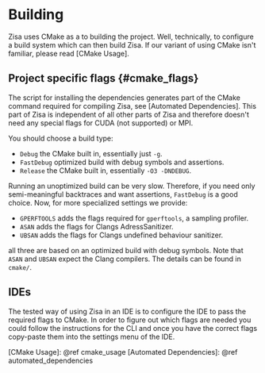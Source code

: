 # Building
Zisa uses CMake as a to building the project. Well, technically, to configure a
build system which can then build Zisa. If our variant of using CMake isn't
familiar, please read [CMake Usage].

## Project specific flags                                         {#cmake_flags}
The script for installing the dependencies generates part of the CMake command
required for compiling Zisa, see [Automated Dependencies]. This part of Zisa is independent of all other parts of Zisa
and therefore doesn't need any special flags for CUDA (not supported) or MPI.

You should choose a build type:

  * `Debug` the CMake built in, essentially just `-g`.
  * `FastDebug` optimized build with debug symbols and assertions.
  * `Release` the CMake built in, essentially `-O3 -DNDEBUG`.

Running an unoptimized build can be very slow. Therefore, if you need only
semi-meaningful backtraces and want assertions, `FastDebug` is a good
choice. Now, for more specialized settings we provide:

  * `GPERFTOOLS` adds the flags required for `gperftools`, a sampling profiler.
  * `ASAN` adds the flags for Clangs AdressSanitizer.
  * `UBSAN` adds the flags for Clangs undefined behaviour sanitizer.

all three are based on an optimized build with debug symbols. Note that `ASAN`
and `UBSAN` expect the Clang compilers. The details can be found in `cmake/`.

## IDEs
The tested way of using Zisa in an IDE is to configure the IDE to pass the
required flags to CMake. In order to figure out which flags are needed you
could follow the instructions for the CLI and once you have the correct flags
copy-paste them into the settings menu of the IDE.

[CMake Usage]: @ref cmake_usage
[Automated Dependencies]: @ref automated_dependencies

